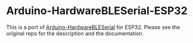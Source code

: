 Arduino-HardwareBLESerial-ESP32
================================

This is a port of [Arduino-HardwareBLESerial](https://github.com/sylque/Arduino-HardwareBLESerial) 
for ESP32. Please see the original repo for the description and the documentation.

